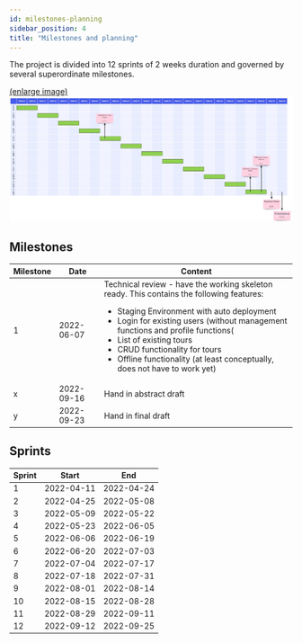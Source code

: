 ```yaml
---
id: milestones-planning
sidebar_position: 4
title: "Milestones and planning"
---
```


The project is divided into 12 sprints of 2 weeks duration and governed by several superordinate milestones. 

[(enlarge image)](/img/general/GANTT.jpg)
![Example banner](/img/general/GANTT.jpg)

## Milestones

| Milestone | Date       | Content                                                                                                                                                                                                                                                                                                                                                                                         |
|-----------|------------|-------------------------------------------------------------------------------------------------------------------------------------------------------------------------------------------------------------------------------------------------------------------------------------------------------------------------------------------------------------------------------------------------|
| 1         | 2022-06-07 | Technical review - have the working skeleton ready. This contains the following features: <ul><li>Staging Environment with auto deployment</li><li>Login for existing users (without management functions and profile functions(</li><li>List of existing tours</li><li>CRUD functionality for tours</li><li>Offline functionality (at least conceptually, does not have to work yet)</li></ul> |
| x         | 2022-09-16 | Hand in abstract draft                                                                                                                                                                                                                                                                                                                                                                          |
| y         | 2022-09-23 | Hand in final draft                                                                                                                                                                                                                                                                                                                                                                             |

## Sprints

| Sprint  | Start      | End        |
|---------|------------|------------|
| 1       | 2022-04-11 | 2022-04-24 |
| 2       | 2022-04-25 | 2022-05-08 |
| 3       | 2022-05-09 | 2022-05-22 |
| 4       | 2022-05-23 | 2022-06-05 |
| 5       | 2022-06-06 | 2022-06-19 |
| 6       | 2022-06-20 | 2022-07-03 |
| 7       | 2022-07-04 | 2022-07-17 |
| 8       | 2022-07-18 | 2022-07-31 |
| 9       | 2022-08-01 | 2022-08-14 |
| 10      | 2022-08-15 | 2022-08-28 |
| 11      | 2022-08-29 | 2022-09-11 |
| 12      | 2022-09-12 | 2022-09-25 |